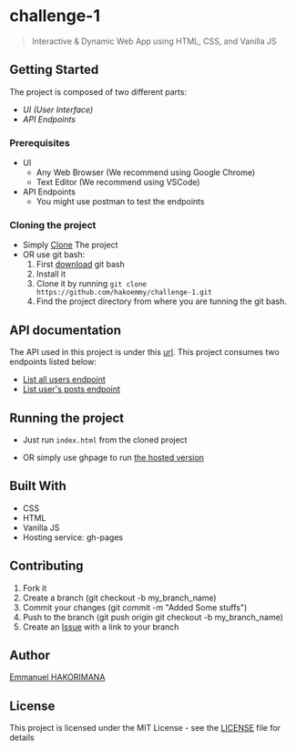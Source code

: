 # challenge-1
> Interactive &amp; Dynamic Web App using HTML, CSS, and Vanilla JS

## Getting Started

The project is composed of two different parts:
- *UI (User Interface)*
- *API Endpoints*  

### Prerequisites

* UI 
   * Any Web Browser (We recommend using Google Chrome)
   * Text Editor (We recommend using VSCode)
* API Endpoints
   * You might use postman to test the endpoints
  
### Cloning the project

* Simply [Clone](https://github.com/hakoemmy/challenge-1/archive/refs/heads/main.zip) The project
* OR use git bash:
   1. First [download](https://git-scm.com/downloads) git bash
   2. Install it
   3. Clone it by running `git clone https://github.com/hakoemmy/challenge-1.git`
   4. Find the project directory from where you are tunning the git bash.

## API documentation
 The API used in this project is under this [url](https://jsonplaceholder.typicode.com/guide/). This project consumes two endpoints listed below:

 - [List all users endpoint](https://jsonplaceholder.typicode.com/users)
 - [List user's posts endpoint](https://jsonplaceholder.typicode.com/posts?userId=:userId)
## Running the project

  - Just run `index.html` from the cloned project

  - OR simply use ghpage to run [the hosted version](https://hakoemmy.github.io/challenge-1/pages/)

 
## Built With

   * CSS 
   * HTML
   * Vanilla JS
   * Hosting service: gh-pages

## Contributing
   1. Fork it
   2. Create a branch (git checkout -b my_branch_name)
   3. Commit your changes (git commit -m "Added Some stuffs")
   4. Push to the branch (git push origin git checkout -b my_branch_name)
   5. Create an [Issue](https://github.com/hakoemmy/challenge-1/issues) with a link to your branch


## Author

[Emmanuel HAKORIMANA](https://github.com/hakoemmy)

## License

This project is licensed under the MIT License - see the [LICENSE](LICENCE.md) file for details

